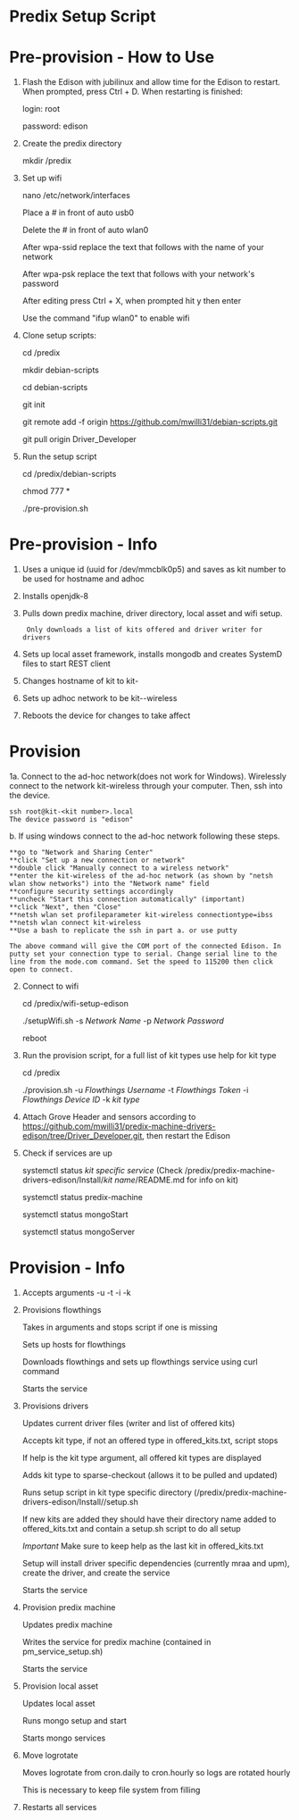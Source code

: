 # Predix Setup Script
# Pre-provision - How to Use
 
1. Flash the Edison with jubilinux and allow time for the Edison to restart. When prompted, press Ctrl + D. When restarting is finished:

	login: root
	
	password: edison

2. Create the predix directory
		
	mkdir /predix

3. Set up wifi
	
	nano /etc/network/interfaces
	
	Place a # in front of auto usb0
	
	Delete the # in front of auto wlan0
	
	After wpa-ssid replace the text that follows with the name of your network
	
	After wpa-psk replace the text that follows with your network's password
	
	After editing press Ctrl + X, when prompted hit y then enter
	
	Use the command "ifup wlan0" to enable wifi
		
4. Clone setup scripts:
	
	cd /predix
	
	mkdir debian-scripts
	
	cd debian-scripts
	
	git init
	
	git remote add -f origin https://github.com/mwilli31/debian-scripts.git
	
	git pull origin Driver_Developer

5. Run the setup script
		
	cd /predix/debian-scripts
	
	chmod 777 *
	
	./pre-provision.sh

# Pre-provision - Info

1. Uses a unique id (uuid for /dev/mmcblk0p5) and saves as kit number to be used for hostname and adhoc

2. Installs openjdk-8

3. Pulls down predix machine, driver directory, local asset and wifi setup.

		Only downloads a list of kits offered and driver writer for drivers

4. Sets up local asset framework, installs mongodb and creates SystemD files to start REST client

5. Changes hostname of kit to kit-<kit number>

6. Sets up adhoc network to be kit-<kit number>-wireless

7. Reboots the device for changes to take affect

# Provision
	
1a. Connect to the ad-hoc network(does not work for Windows). Wirelessly connect to the network kit-wireless through your computer. Then, ssh into the device.
	
	ssh root@kit-<kit number>.local
	The device password is "edison"
	
b. If using windows connect to the ad-hoc network following these steps.
		
	**go to "Network and Sharing Center"
	**click "Set up a new connection or network"
	**double click "Manually connect to a wireless network"
	**enter the kit-wireless of the ad-hoc network (as shown by "netsh wlan show networks") into the "Network name" field
	**configure security settings accordingly
	**uncheck "Start this connection automatically" (important)
	**click "Next", then "Close"
	**netsh wlan set profileparameter kit-wireless connectiontype=ibss
	**netsh wlan connect kit-wireless
	**Use a bash to replicate the ssh in part a. or use putty 

	The above command will give the COM port of the connected Edison. In putty set your connection type to serial. Change serial line to the line from the mode.com command. Set the speed to 115200 then click open to connect.

2. Connect to wifi

	cd /predix/wifi-setup-edison
	
	./setupWifi.sh -s *Network Name* -p *Network Password*

	reboot

3. Run the provision script, for a full list of kit types use help for kit type

	cd /predix
	
	./provision.sh -u *Flowthings Username* -t *Flowthings Token* -i *Flowthings Device ID* -k *kit type*


4. Attach Grove Header and sensors according to https://github.com/mwilli31/predix-machine-drivers-edison/tree/Driver_Developer.git, then restart the Edison

5. Check if services are up

	systemctl status *kit specific service* (Check /predix/predix-machine-drivers-edison/Install/*kit name*/README.md for info on kit)
	
	systemctl status predix-machine
	
	systemctl status mongoStart
	
	systemctl status mongoServer
		
# Provision - Info

1. Accepts arguments -u <flowthings username> -t <flowthings track token> -i <flowthings track id> -k <kit type>

2. Provisions flowthings

	Takes in arguments and stops script if one is missing
		
	Sets up hosts for flowthings
		
	Downloads flowthings and sets up flowthings service using curl command

	Starts the service

3. Provisions drivers
	
	Updates current driver files (writer and list of offered kits)
		
	Accepts kit type, if not an offered type in offered_kits.txt, script stops
		
	If help is the kit type argument, all offered kit types are displayed
		
	Adds kit type to sparse-checkout (allows it to be pulled and updated)
		
	Runs setup script in kit type specific directory (/predix/predix-machine-drivers-edison/Install/<kit type>/setup.sh

	If new kits are added they should have their directory name added to offered_kits.txt and contain a setup.sh script to do all setup

	*Important* Make sure to keep help as the last kit in offered_kits.txt

	Setup will install driver specific dependencies (currently mraa and upm), create the driver, and create the service

	Starts the service

4. Provision predix machine

	Updates predix machine
		
	Writes the service for predix machine (contained in pm_service_setup.sh)

	Starts the service

5. Provision local asset
		
	Updates local asset
	
	Runs mongo setup and start

	Starts mongo services

6. Move logrotate

	Moves logrotate from cron.daily to cron.hourly so logs are rotated hourly

	This is necessary to keep file system from filling

7. Restarts all services
